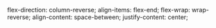 flex-direction: column-reverse;
align-items: flex-end;
flex-wrap: wrap-reverse;
align-content: space-between;
justify-content: center;